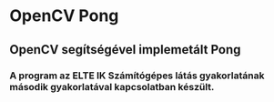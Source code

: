 # OpenCV Pong
## OpenCV segítségével implemetált Pong
### A program az ELTE IK Számítógépes látás gyakorlatának második gyakorlatával kapcsolatban készült.
